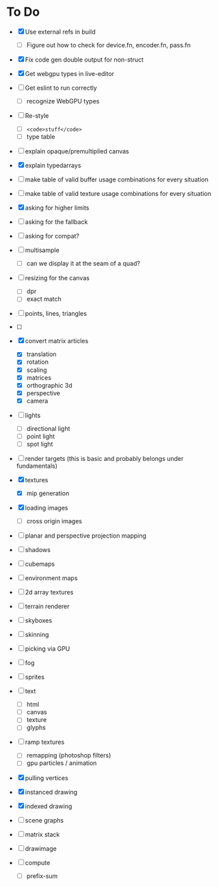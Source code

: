 # To Do

- [X] Use external refs in build
  - [ ] Figure out how to check for device.fn, encoder.fn, pass.fn
- [X] Fix code gen double output for non-struct

- [X] Get webgpu types in live-editor
- [ ] Get eslint to run correctly
  - [ ] recognize WebGPU types
- [ ] Re-style
  - [ ] `<code>stuff</code>`
  - [ ] type table

- [ ] explain opaque/premultiplied canvas
- [X] explain typedarrays
- [ ] make table of valid buffer usage combinations for every situation
- [ ] make table of valid texture usage combinations for every situation
- [X] asking for higher limits
- [ ] asking for the fallback
- [ ] asking for compat?
- [ ] multisample
  - [ ] can we display it at the seam of a quad?

- [ ] resizing for the canvas
  - [ ] dpr
  - [ ] exact match
- [ ] points, lines, triangles
- [ ] 

- [X] convert matrix articles
  - [X] translation
  - [X] rotation
  - [X] scaling
  - [X] matrices
  - [X] orthographic 3d
  - [X] perspective
  - [X] camera

- [ ] lights
  - [ ] directional light
  - [ ] point light
  - [ ] spot light

- [ ] render targets (this is basic and probably belongs under fundamentals)
- [X] textures
  - [X] mip generation
- [X] loading images
  - [ ] cross origin images
- [ ] planar and perspective projection mapping
- [ ] shadows

- [ ] cubemaps
- [ ] environment maps
- [ ] 2d array textures
- [ ] terrain renderer
- [ ] skyboxes
- [ ] skinning
- [ ] picking via GPU
- [ ] fog

- [ ] sprites
- [ ] text
  - [ ] html
  - [ ] canvas
  - [ ] texture
  - [ ] glyphs

- [ ] ramp textures
  - [ ] remapping (photoshop filters)
  - [ ] gpu particles / animation

- [X] pulling vertices
- [X] instanced drawing
- [X] indexed drawing


- [ ] scene graphs
- [ ] matrix stack
- [ ] drawimage

- [ ] compute 
  - [ ] prefix-sum
